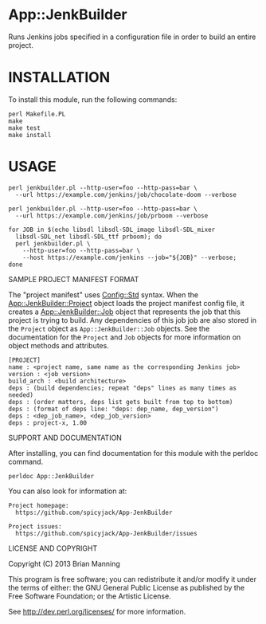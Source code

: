 # App::JenkBuilder #

Runs Jenkins jobs specified in a configuration file in order to build an
entire project.

# INSTALLATION #

To install this module, run the following commands:

	perl Makefile.PL
	make
	make test
	make install

# USAGE #

    perl jenkbuilder.pl --http-user=foo --http-pass=bar \
      --url https://example.com/jenkins/job/chocolate-doom --verbose

    perl jenkbuilder.pl --http-user=foo --http-pass=bar \
      --url https://example.com/jenkins/job/prboom --verbose

    for JOB in $(echo libsdl libsdl-SDL_image libsdl-SDL_mixer
      libsdl-SDL_net libsdl-SDL_ttf prboom); do
      perl jenkbuilder.pl \
        --http-user=foo --http-pass=bar \
        --host https://example.com/jenkins --job="${JOB}" --verbose;
    done

SAMPLE PROJECT MANIFEST FORMAT

The "project manifest" uses
[Config::Std](https://metacpan.org/module/Config::Std) syntax.  When the
[App::JenkBuilder::Project](http://tinyurl.com/mprksdp) object loads the
project manifest config file, it creates a
[App::JenkBuilder::Job](http://tinyurl.com/mhglerb) object that represents the
job that this project is trying to build.  Any dependencies of this job job
are also stored in the `Project` object as `App::JenkBuilder::Job` objects.
See the documentation for the `Project` and `Job` objects for more information
on object methods and attributes.


    [PROJECT]
    name : <project name, same name as the corresponding Jenkins job>
    version : <job version>
    build_arch : <build architecture>
    deps : (build dependencies; repeat "deps" lines as many times as needed)
    deps : (order matters, deps list gets built from top to bottom)
    deps : (format of deps line: "deps: dep_name, dep_version")
    deps : <dep_job_name>, <dep_job_version>
    deps : project-x, 1.00


SUPPORT AND DOCUMENTATION

After installing, you can find documentation for this module with the perldoc
command.

    perldoc App::JenkBuilder

You can also look for information at:

    Project homepage:
      https://github.com/spicyjack/App-JenkBuilder

    Project issues:
      https://github.com/spicyjack/App-JenkBuilder/issues


LICENSE AND COPYRIGHT

Copyright (C) 2013 Brian Manning

This program is free software; you can redistribute it and/or modify it under
the terms of either: the GNU General Public License as published by the Free
Software Foundation; or the Artistic License.

See http://dev.perl.org/licenses/ for more information.
